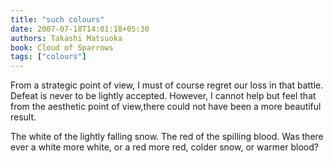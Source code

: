 ```yaml
---
title: "such colours"
date: 2007-07-18T14:01:18+05:30
authors: Takashi Matsuoka
book: Cloud of Sparrows
tags: ["colours"]
---
```

From a strategic point of view, I must of course regret our loss in that battle.  Defeat is never to be lightly accepted.  However, I cannot help but feel that from the aesthetic point of view,there could not have been a more beautiful result.</p>

<p>The white of the lightly falling snow.  The red of the spilling blood.  Was there ever a white more white, or a red more red, colder snow, or warmer blood?